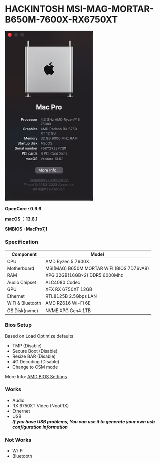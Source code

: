 # HACKINTOSH MSI-MAG-MORTAR-B650M-7600X-RX6750XT

![macOS](images/macos.png)

**OpenCore : 0.9.6**

**macOS ：13.6.1**

**SMBIOS : MacPro7,1**

### Specification

| **Component**    | **Model**                  |
| ---------------- | -------------------------- |
| CPU              | AMD Ryzen 5 7600X               |
| Motherboard      | MSI(MAG) B650M MORTAR WIFI (BIOS 7D76vA8) |
| RAM              | XPG 32GB(16GB×2) DDR5 6000Mhz |
| Audio Chipset    | ALC4080 Codec                  |
| GPU              | XFX RX 6750XT 12GB              |
| Ethernet         | RTL8125B 2.5Gbps LAN            |
| WiFi & Bluetooth | AMD RZ616 Wi-Fi 6E         |
| OS Disk(nvme)    | NVME XPG Gen4 1TB            |

### Bios Setup

  Based on Load Optimize defaults

- TMP (Disable)
- Secure Boot (Disable)
- Resize BAR (Disable)
- 4G Decoding (Disable)
- Change to CSM mode

More Info: [AMD BIOS Settings](https://dortania.github.io/OpenCore-Install-Guide/AMD/zen.html#amd-bios-settings)

### Works

- Audio
- RX 6750XT Video (NootRX)
- Ethernet
- USB  
  ***If you have USB problems, You can use it to generate your own usb configuration information***

### Not Works

- Wi-Fi
- Bluetooth